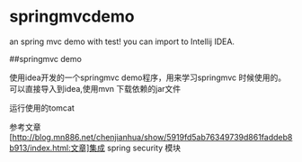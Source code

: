# springmvcdemo
an spring mvc demo with test! 
you can import to Intellij IDEA.

##springmvc demo

使用idea开发的一个springmvc demo程序，用来学习springmvc 时候使用的。
可以直接导入到idea,使用mvn 下载依赖的jar文件

运行使用的tomcat

参考文章[http://blog.mn886.net/chenjianhua/show/5919fd5ab76349739d861faddeb8b913/index.html:文章]集成
spring security 模块


